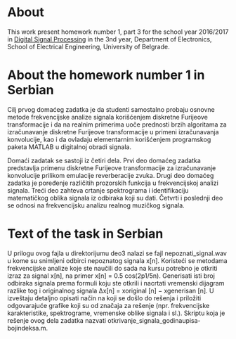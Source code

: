 # About 
This work present homework number 1, part 3 for the school year 2016/2017 in [Digital Signal Processing](http://tnt.etf.rs/~oe3dos/) in the 3nd year, Department of Electronics, School of Electrical Engineering, University of Belgrade.

# About the homework number 1 in Serbian
Cilj prvog domaćeg zadatka je da studenti samostalno probaju osnovne metode frekvencijske analize signala korišćenjem diskretne Furijeove transformacije i da na realnim primerima uoče prednosti brzih algoritama za izračunavanje diskretne Furijeove transformacije u primeni izračunavanja konvolucije, kao i da ovladaju elementarnim korišćenjem programskog paketa MATLAB u digitalnoj obradi signala.

Domaći zadatak se sastoji iz četiri dela. Prvi deo domaćeg zadatka predstavlja primenu diskretne Furijeove transformacije za izračunavanje konvolucije prilikom emulacije reverberacije zvuka. Drugi deo domaćeg zadatka je poređenje različitih prozorskih funkcija u frekvencijskoj analizi signala. Treći deo zahteva crtanje spektrograma i identifikaciju matematičkog oblika signala iz odbiraka koji su dati. Četvrti i poslednji deo se odnosi na frekvencijsku analizu realnog muzičkog signala.

# Text of the task in Serbian

U prilogu ovog fajla u direktorijumu deo3 nalazi se fajl nepoznati_signal.wav u kome su snimljeni odbirci nepoznatog signala x[n]. Koristeći se metodama frekvencijske analize koje ste naučili do sada na kursu potrebno je otkriti izraz za signal x[n], na primer x[n] = 0.5 cos(2p1/5n). Generisati isti broj odbiraka signala prema formuli koju ste otkrili i nacrtati vremenski dijagram razlike tog i originalnog signala ∆x[n] = xoriginal [n] − xgenerisan [n]. U izveštaju detaljno opisati način na koji se došlo do rešenja i priložiti odgovarajuće grafike koji su od značaja za rešenje (npr. frekvencijske karakteristike, spektrograme, vremenske oblike signala i sl.). Skriptu koja je rešenje ovog dela zadatka nazvati otkrivanje_signala_godinaupisa-bojindeksa.m.
